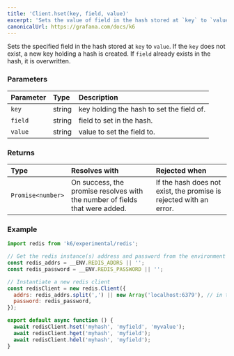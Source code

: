 ```yaml
---
title: 'Client.hset(key, field, value)'
excerpt: 'Sets the value of field in the hash stored at `key` to `value`.'
canonicalUrl: https://grafana.com/docs/k6
---
```


Sets the specified field in the hash stored at `key` to `value`. If the `key` does not exist, a new key holding a hash is created. If `field` already exists in the hash, it is overwritten.

### Parameters

| Parameter | Type   | Description                               |
| :-------- | :----- | :---------------------------------------- |
| `key`     | string | key holding the hash to set the field of. |
| `field`   | string | field to set in the hash.                 |
| `value`   | string | value to set the field to.                |


### Returns

| Type              | Resolves with                                                               | Rejected when                                                      |
| :---------------- | :-------------------------------------------------------------------------- | :----------------------------------------------------------------- |
| `Promise<number>` | On success, the promise resolves with the number of fields that were added. | If the hash does not exist, the promise is rejected with an error. |

### Example

<CodeGroup labels={[]}>

```javascript
import redis from 'k6/experimental/redis';

// Get the redis instance(s) address and password from the environment
const redis_addrs = __ENV.REDIS_ADDRS || '';
const redis_password = __ENV.REDIS_PASSWORD || '';

// Instantiate a new redis client
const redisClient = new redis.Client({
  addrs: redis_addrs.split(',') || new Array('localhost:6379'), // in the form of 'host:port', separated by commas
  password: redis_password,
});

export default async function () {
  await redisClient.hset('myhash', 'myfield', 'myvalue');
  await redisClient.hget('myhash', 'myfield');
  await redisClient.hdel('myhash', 'myfield');
}
```

</CodeGroup>